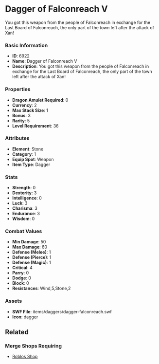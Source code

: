 # Dagger of Falconreach V

You got this weapon from the people of Falconreach in exchange for the Last Board of Falconreach, the only part of the town left after the attack of Xan!

### Basic Information

- **ID**: 6922
- **Name**: Dagger of Falconreach V
- **Description**: You got this weapon from the people of Falconreach in exchange for the Last Board of Falconreach, the only part of the town left after the attack of Xan!

### Properties

- **Dragon Amulet Required**: 0
- **Currency**: 2
- **Max Stack Size**: 1
- **Bonus**: 3
- **Rarity**: 5
- **Level Requirement**: 36

### Attributes

- **Element**: Stone
- **Category**: 1
- **Equip Spot**: Weapon
- **Item Type**: Dagger

### Stats

- **Strength**: 0
- **Dexterity**: 3
- **Intelligence**: 0
- **Luck**: 3
- **Charisma**: 3
- **Endurance**: 3
- **Wisdom**: 0

### Combat Values

- **Min Damage**: 50
- **Max Damage**: 60
- **Defense (Melee)**: 1
- **Defense (Pierce)**: 1
- **Defense (Magic)**: 1
- **Critical**: 4
- **Parry**: 0
- **Dodge**: 0
- **Block**: 0
- **Resistances**: Wind,5,Stone,2

### Assets

- **SWF File**: items/daggers/dagger-falconreach.swf
- **Icon**: dagger

## Related

### Merge Shops Requiring

- [Roblos Shop](../merge-shops/108-roblos-shop.md)


